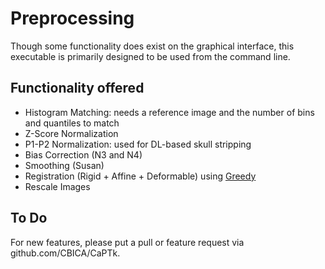 # Preprocessing

Though some functionality does exist on the graphical interface, this executable is primarily designed to be used from the command line. 

## Functionality offered

- Histogram Matching: needs a reference image and the number of bins and quantiles to match
- Z-Score Normalization
- P1-P2 Normalization: used for DL-based skull stripping
- Bias Correction (N3 and N4)
- Smoothing (Susan)
- Registration (Rigid + Affine + Deformable) using [Greedy](https://sites.google.com/view/greedyreg/about)
- Rescale Images

## To Do

For new features, please put a pull or feature request via github.com/CBICA/CaPTk.
